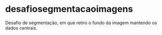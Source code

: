 # desafiosegmentacaoimagens
Desafio de segmentação, em que retiro o fundo da imagem mantendo os dados centrais.
